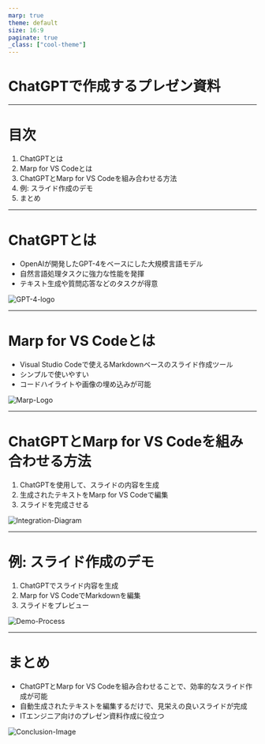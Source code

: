 ```yaml
---
marp: true
theme: default
size: 16:9
paginate: true
_class: ["cool-theme"]
---
```


<!-- _class: title -->
# ChatGPTで作成するプレゼン資料

---


<!-- _class: toc -->
# 目次

1. ChatGPTとは
2. Marp for VS Codeとは
3. ChatGPTとMarp for VS Codeを組み合わせる方法
4. 例: スライド作成のデモ
5. まとめ

---

<!-- _class: info -->
# ChatGPTとは

- OpenAIが開発したGPT-4をベースにした大規模言語モデル
- 自然言語処理タスクに強力な性能を発揮
- テキスト生成や質問応答などのタスクが得意

![GPT-4-logo](https://example.com/gpt-4-logo.png)

---

<!-- _class: info -->
# Marp for VS Codeとは

- Visual Studio Codeで使えるMarkdownベースのスライド作成ツール
- シンプルで使いやすい
- コードハイライトや画像の埋め込みが可能

![Marp-Logo](https://example.com/marp-logo.png)

---

<!-- _class: info -->
# ChatGPTとMarp for VS Codeを組み合わせる方法

1. ChatGPTを使用して、スライドの内容を生成
2. 生成されたテキストをMarp for VS Codeで編集
3. スライドを完成させる

![Integration-Diagram](https://example.com/integration-diagram.png)

---

<!-- _class: demo -->
# 例: スライド作成のデモ

1. ChatGPTでスライド内容を生成
2. Marp for VS CodeでMarkdownを編集
3. スライドをプレビュー

![Demo-Process](https://example.com/demo-process.gif)

---

<!-- _class: summary -->
# まとめ

- ChatGPTとMarp for VS Codeを組み合わせることで、効率的なスライド作成が可能
- 自動生成されたテキストを編集するだけで、見栄えの良いスライドが完成
- ITエンジニア向けのプレゼン資料作成に役立つ

![Conclusion-Image](https://example.com/conclusion-image.png)

